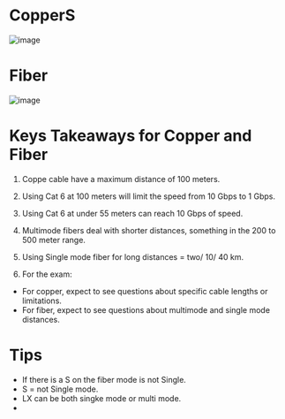 # CopperS
![image](https://github.com/jefftsui1/Cybersecurity-Home-Labs/assets/46698661/3623f370-9a19-46ac-b68d-bcd0aac61ad7)

# Fiber

![image](https://github.com/jefftsui1/Cybersecurity-Home-Labs/assets/46698661/04d7e3e4-6b90-4ad5-a509-eff1668b44eb)

# Keys Takeaways for Copper and Fiber

1. Coppe cable have a maximum distance of 100 meters.

2. Using Cat 6 at 100 meters will limit the speed from 10 Gbps to 1 Gbps.

3. Using Cat 6 at under 55 meters can reach 10 Gbps of speed.

4. Multimode fibers deal with shorter distances, something in the 200 to 500 meter range.

5. Using Single mode fiber for long distances = two/ 10/ 40 km.

6. For the exam:

- For copper, expect to see questions about specific cable lengths or limitations.
- For fiber, expect to see questions about multimode and single mode distances.

# Tips

- If there is a S on the fiber mode is not Single.
- S = not Single mode.
- LX can be both singke mode or multi mode.
- 
